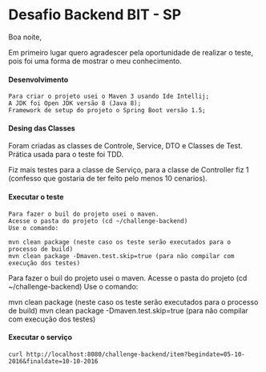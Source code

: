 # Desafio Backend BIT - SP

Boa noite,

Em primeiro lugar quero agradescer pela oportunidade de realizar o teste, pois foi uma forma de mostrar o meu conhecimento.

#### Desenvolvimento
```
Para criar o projeto usei o Maven 3 usando Ide Intellij;
A JDK foi Open JDK versão 8 (Java 8);
Framework de setup do projeto o Spring Boot versão 1.5;

```
#### Desing das Classes

Foram criadas as classes de Controle, Service, DTO e Classes de Test.
Prática usada para o teste foi TDD.

Fiz mais testes para a classe de Serviço, para a classe de Controller fiz 1 (confesso que gostaria de ter feito pelo menos 10 cenarios).

#### Executar o teste

```
Para fazer o buil do projeto usei o maven.
Acesse o pasta do projeto (cd ~/challenge-backend)
Use o comando:

mvn clean package (neste caso os teste serão executados para o processo de build)
mvn clean package -Dmaven.test.skip=true (para não compilar com execução dos testes)

```
Para fazer o buil do projeto usei o maven.
Acesse o pasta do projeto (cd ~/challenge-backend)
Use o comando:

mvn clean package (neste caso os teste serão executados para o processo de build)
mvn clean package -Dmaven.test.skip=true (para não compilar com execução dos testes)


#### Executar o serviço

```
curl http://localhost:8080/challenge-backend/item?begindate=05-10-2016&finaldate=10-10-2016

```
